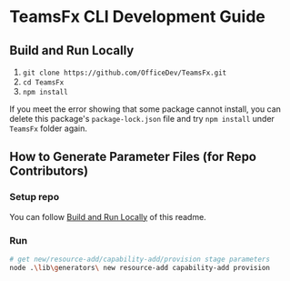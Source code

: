 # TeamsFx CLI Development Guide

## Build and Run Locally

1. `git clone https://github.com/OfficeDev/TeamsFx.git`
2. `cd TeamsFx`
3. `npm install`

If you meet the error showing that some package cannot install, you can delete this package's `package-lock.json` file and try `npm install` under `TeamsFx` folder again.

## How to Generate Parameter Files (for Repo Contributors)

### Setup repo
You can follow [Build and Run Locally](#build-and-run-locally) of this readme.

### Run
```bash
# get new/resource-add/capability-add/provision stage parameters
node .\lib\generators\ new resource-add capability-add provision
```